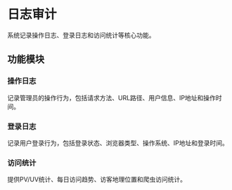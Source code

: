 # 日志审计

系统记录操作日志、登录日志和访问统计等核心功能。

## 功能模块

### 操作日志
记录管理员的操作行为，包括请求方法、URL路径、用户信息、IP地址和操作时间。

### 登录日志  
记录用户登录行为，包括登录状态、浏览器类型、操作系统、IP地址和登录时间。

### 访问统计
提供PV/UV统计、每日访问趋势、访客地理位置和爬虫访问统计。